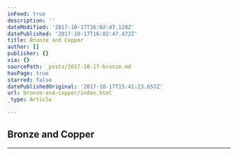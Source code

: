 ```yaml
---
inFeed: true
description: ''
dateModified: '2017-10-17T16:02:47.128Z'
datePublished: '2017-10-17T16:02:47.472Z'
title: Bronze and Copper
author: []
publisher: {}
via: {}
sourcePath: _posts/2017-10-17-bronze.md
hasPage: true
starred: false
datePublishedOriginal: '2017-10-17T15:41:23.657Z'
url: bronze-and-copper/index.html
_type: Article

---
```

## Bronze and Copper

---